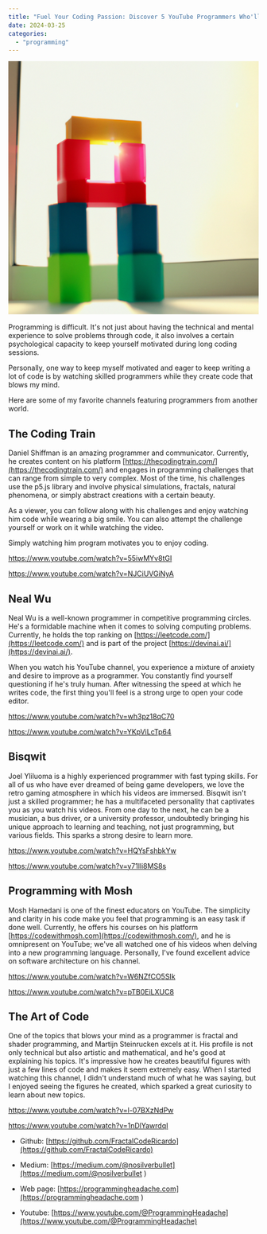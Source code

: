 ```yaml
---
title: "Fuel Your Coding Passion: Discover 5 YouTube Programmers Who'll Ignite Your Inspiration"
date: 2024-03-25
categories: 
  - "programming"
---
```


![](images/image-10.png)

Programming is difficult. It's not just about having the technical and mental experience to solve problems through code, it also involves a certain psychological capacity to keep yourself motivated during long coding sessions.

Personally, one way to keep myself motivated and eager to keep writing a lot of code is by watching skilled programmers while they create code that blows my mind.

Here are some of my favorite channels featuring programmers from another world.

## The Coding Train

  
Daniel Shiffman is an amazing programmer and communicator. Currently, he creates content on his platform [https://thecodingtrain.com/](https://thecodingtrain.com/) and engages in programming challenges that can range from simple to very complex. Most of the time, his challenges use the p5.js library and involve physical simulations, fractals, natural phenomena, or simply abstract creations with a certain beauty.

As a viewer, you can follow along with his challenges and enjoy watching him code while wearing a big smile. You can also attempt the challenge yourself or work on it while watching the video.

Simply watching him program motivates you to enjoy coding.

https://www.youtube.com/watch?v=55iwMYv8tGI

https://www.youtube.com/watch?v=NJCiUVGiNyA

## Neal Wu

  
Neal Wu is a well-known programmer in competitive programming circles. He's a formidable machine when it comes to solving computing problems. Currently, he holds the top ranking on [https://leetcode.com/](https://leetcode.com/) and is part of the project [https://devinai.ai/](https://devinai.ai/).

When you watch his YouTube channel, you experience a mixture of anxiety and desire to improve as a programmer. You constantly find yourself questioning if he's truly human. After witnessing the speed at which he writes code, the first thing you'll feel is a strong urge to open your code editor.

https://www.youtube.com/watch?v=wh3pz18qC70

https://www.youtube.com/watch?v=YKpViLcTp64

## Bisqwit

  
Joel Yliluoma is a highly experienced programmer with fast typing skills. For all of us who have ever dreamed of being game developers, we love the retro gaming atmosphere in which his videos are immersed. Bisqwit isn't just a skilled programmer; he has a multifaceted personality that captivates you as you watch his videos. From one day to the next, he can be a musician, a bus driver, or a university professor, undoubtedly bringing his unique approach to learning and teaching, not just programming, but various fields. This sparks a strong desire to learn more.

https://www.youtube.com/watch?v=HQYsFshbkYw

https://www.youtube.com/watch?v=y71lli8MS8s

## Programming with Mosh

Mosh Hamedani is one of the finest educators on YouTube. The simplicity and clarity in his code make you feel that programming is an easy task if done well. Currently, he offers his courses on his platform [https://codewithmosh.com](https://codewithmosh.com/), and he is omnipresent on YouTube; we've all watched one of his videos when delving into a new programming language. Personally, I've found excellent advice on software architecture on his channel.

https://www.youtube.com/watch?v=W6NZfCO5SIk

https://www.youtube.com/watch?v=pTB0EiLXUC8

## The Art of Code

  
One of the topics that blows your mind as a programmer is fractal and shader programming, and Martijn Steinrucken excels at it. His profile is not only technical but also artistic and mathematical, and he's good at explaining his topics. It's impressive how he creates beautiful figures with just a few lines of code and makes it seem extremely easy. When I started watching this channel, I didn't understand much of what he was saying, but I enjoyed seeing the figures he created, which sparked a great curiosity to learn about new topics.

https://www.youtube.com/watch?v=l-07BXzNdPw

https://www.youtube.com/watch?v=1nDlYawrdqI

- Github: [https://github.com/FractalCodeRicardo](https://github.com/FractalCodeRicardo)

- Medium: [https://medium.com/@nosilverbullet](https://medium.com/@nosilverbullet )

- Web page: [https://programmingheadache.com](https://programmingheadache.com )

- Youtube: [https://www.youtube.com/@ProgrammingHeadache](https://www.youtube.com/@ProgrammingHeadache)
